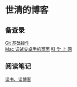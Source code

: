 # 世清的博客

## 备查录

[Git 基础操作](./memo/gitBasic.md)  
[Mac 调试安卓手机页面](./memo/debugAndroid.md)
[科 学 上 网](./memo/surf-the-internet.md)

## 阅读笔记
[读书、读博客](./notes)

